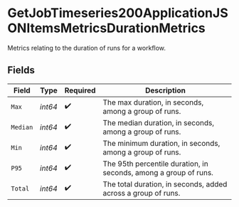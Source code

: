 # GetJobTimeseries200ApplicationJSONItemsMetricsDurationMetrics

Metrics relating to the duration of runs for a workflow.


## Fields

| Field                                                            | Type                                                             | Required                                                         | Description                                                      |
| ---------------------------------------------------------------- | ---------------------------------------------------------------- | ---------------------------------------------------------------- | ---------------------------------------------------------------- |
| `Max`                                                            | *int64*                                                          | :heavy_check_mark:                                               | The max duration, in seconds, among a group of runs.             |
| `Median`                                                         | *int64*                                                          | :heavy_check_mark:                                               | The median duration, in seconds, among a group of runs.          |
| `Min`                                                            | *int64*                                                          | :heavy_check_mark:                                               | The minimum duration, in seconds, among a group of runs.         |
| `P95`                                                            | *int64*                                                          | :heavy_check_mark:                                               | The 95th percentile duration, in seconds, among a group of runs. |
| `Total`                                                          | *int64*                                                          | :heavy_check_mark:                                               | The total duration, in seconds, added across a group of runs.    |